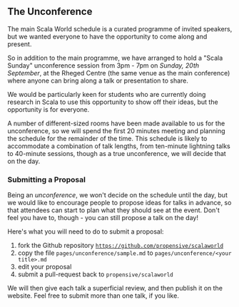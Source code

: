 ## The Unconference

The main Scala World schedule is a curated programme of invited speakers, but
we wanted everyone to have the opportunity to come along and present.

So in addition to the main programme, we have arranged to hold a "Scala Sunday"
unconference session from 3pm - 7pm on *Sunday, 20th September*, at the Rheged
Centre (the same venue as the main conference) where anyone can bring along a
talk or presentation to share.

We would be particularly keen for students who are currently doing research in
Scala to use this opportunity to show off their ideas, but the opportunity is
for everyone.

A number of different-sized rooms have been made available to us for the
unconference, so we will spend the first 20 minutes meeting and planning the
schedule for the remainder of the time. This schedule is likely to accommodate
a combination of talk lengths, from ten-minute lightning talks to 40-minute
sessions, though as a true unconference, we will decide that on the day.

### Submitting a Proposal

Being an *unconference*, we won't decide on the schedule until the day, but we
would like to encourage people to propose ideas for talks in advance, so that
attendees can start to plan what they should see at the event. Don't feel you
have to, though - you can still propose a talk on the day!

Here's what you will need to do to submit a proposal:

1. fork the Github repository
[`https://github.com/propensive/scalaworld`](https://github.com/propensive/scalaworld)
2. copy the file `pages/unconference/sample.md` to `pages/unconference/<your
title>.md`
3. edit your proposal
4. submit a pull-request back to `propensive/scalaworld`

We will then give each talk a superficial review, and then publish it on the
website. Feel free to submit more than one talk, if you like.

